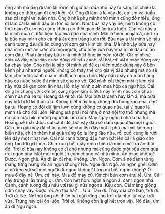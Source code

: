 ổng anh mà ổng đi làm lại rồi mình giữ hai đứa nhỏ này từ sáng tới chiều là không có thời gian đi chợ luôn rồi. Ổng đi làm là lạ vậy đó, cứ làm vài tuần sau cái nghỉ vài tuần nha. Ổng ở nhà phụ mình chứ mình cũng đỡ nhiều, ổng đi làm cái là mình đầu bù tóc rối luôn. Như bữa nay vậy nè, mình không có thời gian đi chợ mà cũng không có thời gian để ăn trưa luôn. Còn cái này á là mình mua ở dưới tiệm tạp hóa gần nhà mình. Mai là tiệm nó gần á, chứ xa là bữa nay mình cho cả nhà ăn cơm trắng luôn rồi. Bữa nay á thì mình sẽ nấu canh tương đậu để ăn cùng với cơm gân kim chi nha. Mà nhờ vậy bữa nay nhà mình mới ăn cơm đó mọi người, chứ mấy bữa nay nhà mình đâu có ăn cơm đâu. Phải năm bảy bữa nhà mình không ăn cơm rồi đó. Giờ mình sẽ chia vô đây nửa viên nước dùng để nấu canh, rồi hỏi cái viên nước dùng này bá cháy luôn. Cho nên là sắp tới mình sẽ để cái viên nước dùng này ở bên kênh phụ nha mọi người. Không có thay thế cho gia vị đâu nhưng mà nó sẽ làm cho nước canh của mình thanh ngon hơn. Hay nấu mấy cái món hàng nào có nước nước thì mình sẽ cho nó vô. Giờ mình xắt thêm một ít kim chi này nữa để gân cơm ăn nha. Hồi nãy mình quên mua hộp cá ngừ hộp. Cái đó gân chung với cơm ăn cũng ngon lắm á. Bữa nay mình nấu cơm chưa chín nữa mà ba tụi Hoang đã về tới rồi. Mọi bữa là canh hay lắm á, mà bữa nay hơi bị lỡ kỳ thực xíu. Không biết mấy ông chồng đói bụng sao nha, chứ ba tụi Hoang có đói dữ lắm luôn cũng không có quạo nữa, tại vì quạo là mình sẽ cho đói luôn. Nhưng mà phải nói nha, ở nhà nội trợ thôi nhưng mà nó còn cực hơn những người đi làm nữa. Mấy ngày nghỉ ở nhà là ba tụi Hoang sẽ thấy được cái cảnh đó, bởi vậy đâu có dám quạo đâu mọi người. Cái cơm gân này đã chín, mình sẽ cho lên đây một ít phô mai với lại rong biển nữa, chiên thêm hai quả trứng ốp la lòng đào nữa, rồi cuối cùng là rưới lên đây một ít hạt mè. Cái nồi canh tương đậu mình bắt lên cái là giao cho ông Táo tới giờ luôn. Chín xong hết mấy món chiên là mình múc ra ăn thôi đó. Trời ơi bữa nay không có đi chợ nhưng mà cũng được một bữa cơm quá trời ngon nha. Mời mọi người ăn cơm chung cả nhà mình. Ăn được không? Được. Ngon ghê. Ăn đi ăn đi nha. Không. Ừm. Ngon. Cơm á nó đánh từng mảng từng mảng rồi ăn ngon không? Nè. Ngon dữ. Ngô. ăn ngon ghê. Cơm ai nó kéo sợi sợi mọi người ơi. ngon không? Lăng mì biết ngon không? Ô mua ở đây nè. Ừm. cái này. Mua đồ máy củ. Kimchi bún cơm á tự tề. Ừm. Cái này trứng ai ăn trứng đi. ừm. Con hết hồn. ngon á ngon á. canh ngon nha. Canh, canh tương đậu nấu với rau gì nữa ngon à. Kêu con. Cái mảng giống cơm cháy vậy. Được rồi. Ăn thử hả? . . Ư ư. Tám ơi. Thấy dĩa cho bạn, trời ơi. Trời ơi. Nè. Nè thôi ông nội đi ăn hai cái trứng cho trời dĩa nhỏ dữ vậy. trời vừa. Trứng này cái ớn luôn. Trời ơi. Không còn là gì hết trơn vậy. Nó đâu. ưm ăn đi Ngu ngon.